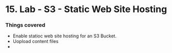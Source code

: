 # 15. Lab - S3 - Static Web Site Hosting

### Things covered

* Enable statioc web site hosting for an S3 Bucket.
* Uopload content files
* 
